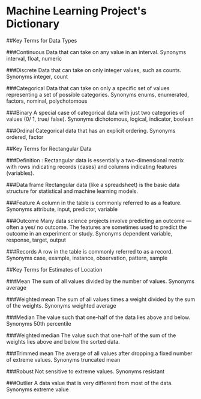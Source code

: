 # Machine Learning Project's Dictionary

##Key Terms for Data Types

###Continuous 
    Data that can take on any value in an interval. 
    Synonyms 
        interval, float, numeric 

###Discrete 
    Data that can take on only integer values, such as counts. 
    Synonyms 
        integer, count 
    
###Categorical 
    Data that can take on only a specific set of values representing a set of possible categories. 
    Synonyms 
        enums, enumerated, factors, nominal, polychotomous 
    
###Binary 
    A special case of categorical data with just two categories of values (0/ 1, true/ false). 
    Synonyms 
        dichotomous, logical, indicator, boolean 

###Ordinal 
    Categorical data that has an explicit ordering. 
    Synonyms 
        ordered, factor 

##Key Terms for Rectangular Data 

###Definition : 
    Rectangular data is essentially a two-dimensional matrix with rows indicating records (cases) and columns indicating features (variables).
                    
###Data frame 
    Rectangular data (like a spreadsheet) is the basic data structure for statistical and machine learning models. 

###Feature 
    A column in the table is commonly referred to as a feature.
    Synonyms 
        attribute, input, predictor, variable 

###Outcome 
    Many data science projects involve predicting an outcome — often a yes/ no outcome. 
    The features are sometimes used to predict the outcome in an experiment or study. 
    Synonyms 
        dependent variable, response, target, output 

###Records 
    A row in the table is commonly referred to as a record. 
    Synonyms 
        case, example, instance, observation, pattern, sample


##Key Terms for Estimates of Location

###Mean 
    The sum of all values divided by the number of values. 
    Synonyms 
        average 

###Weighted mean 
    The sum of all values times a weight divided by the sum of the weights. 
    Synonyms
        weighted average

###Median 
    The value such that one-half of the data lies above and below. 
    Synonyms 
        50th percentile 

###Weighted median 
    The value such that one-half of the sum of the weights lies above and below the sorted data. 

###Trimmed mean 
    The average of all values after dropping a fixed number of extreme values. 
    Synonyms 
        truncated mean 

###Robust 
    Not sensitive to extreme values. 
        Synonyms resistant 

###Outlier 
    A data value that is very different from most of the data. 
    Synonyms 
        extreme value
